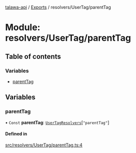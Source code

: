 [talawa-api](../README.md) / [Exports](../modules.md) / resolvers/UserTag/parentTag

# Module: resolvers/UserTag/parentTag

## Table of contents

### Variables

- [parentTag](resolvers_UserTag_parentTag.md#parenttag)

## Variables

### parentTag

• `Const` **parentTag**: [`UserTagResolvers`](types_generatedGraphQLTypes.md#usertagresolvers)[``"parentTag"``]

#### Defined in

[src/resolvers/UserTag/parentTag.ts:4](https://github.com/PalisadoesFoundation/talawa-api/blob/2c2e70a/src/resolvers/UserTag/parentTag.ts#L4)
